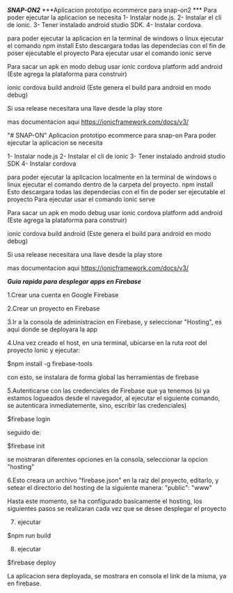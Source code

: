 ***SNAP-ON2*** 
***Aplicacion prototipo ecommerce para snap-on2 ***
Para poder ejecutar la aplicacion se necesita
1- Instalar node.js.
2- Instalar el cli de ionic.
3- Tener instalado android studio SDK.
4- Instalar cordova.

para poder ejecutar la aplicacion en la terminal de windows o linux ejecutar el comando
npm install
Esto descargara todas las dependecias con el fin de poser ejecutable el proyecto
Para ejecutar usar el comando ionic serve 

Para sacar un apk en modo debug usar 
ionic cordova platform add android (Este agrega la plataforma para construir)

ionic cordova build android (Este genera el build para android en modo debug)

Si usa release necesitara una llave desde la play store

mas documentacion aqui https://ionicframework.com/docs/v3/


"# SNAP-ON" 
Aplicacion prototipo ecommerce para snap-on
Para poder ejecutar la aplicacion se necesita

1- Instalar node.js
2- Instalar el cli de ionic
3- Tener instalado android studio SDK
4- Instalar cordova

para poder ejecutar la aplicacion localmente en la terminal de windows o linux ejecutar el comando
dentro de la carpeta del proyecto.
npm install
Esto descargara todas las dependecias con el fin de poder ser ejecutable el proyecto
Para ejecutar usar el comando 
ionic serve 

Para sacar un apk en modo debug usar 
ionic cordova platform add android (Este agrega la plataforma para construir)

ionic cordova build android (Este genera el build para android en modo debug)

Si usa release necesitara una llave desde la play store

mas documentacion aqui https://ionicframework.com/docs/v3/

***Guia rapida para desplegar apps en Firebase***

1.Crear una cuenta en Google Firebase

2.Crear un proyecto en Firebase

3.Ir a la consola de administracion en Firebase, y seleccionar "Hosting", es aqui donde se deployara la app

4.Una vez creado el host, en una terminal, ubicarse en la ruta root del proyecto Ionic y ejecutar:

$npm install -g firebase-tools

con esto, se instalara de forma global las herramientas de firebase

5.Autenticarse con las credenciales de Firebase que ya tenemos (si ya estamos logueados desde el navegador, al ejecutar el siguiente comando, se 
autenticara inmediatemente, sino, escribir las credenciales)

$firebase login

seguido de:

$firebase init

se mostraran diferentes opciones en la consola, seleccionar la opcion "hosting"

6.Esto creara un archivo "firebase.json" en la raiz del proyecto, editarlo, y setear el directorio del hosting
de la siguiente manera:
 "public": "www"

Hasta este momento, se ha configurado basicamente el hosting, los siguientes pasos se realizaran cada vez que 
se desee desplegar el proyecto

7. ejecutar

$npm run build

8. ejecutar

$firebase deploy

La aplicacion sera deployada, se mostrara en consola el link de la misma, ya en firebase.


